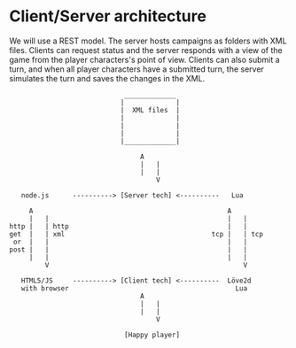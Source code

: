 Client/Server architecture
==========================

We will use a REST model.
The server hosts campaigns as folders with XML files. Clients can request status and the server responds with a view of the game from the player characters's point of view.
Clients can also submit a turn, and when all player characters have a submitted turn, the server simulates the turn and saves the changes in the XML.



~~~~
                             _____________
                            |             |
                            |  XML files  |
                            |             |
                            |             |
                            |             |
                            |_____________|

                                 A   
                                 |   |
                                 |   |
                                     V

   node.js      ----------> [Server tech] <----------   Lua

     A                                                 A
     |   |                                             |   |
http |   | http                                        |   |
get  |   | xml                                     tcp |   | tcp
 or  |   |                                             |   |
post |   |                                             |   |
     |   |                                             |   |
	     V                                                 V

   HTML5/JS     ----------> [Client tech] <----------  Löve2d
   with browser                                          Lua
                                 A   
                                 |   |
                                 |   |
                                     V

                             [Happy player]

~~~~